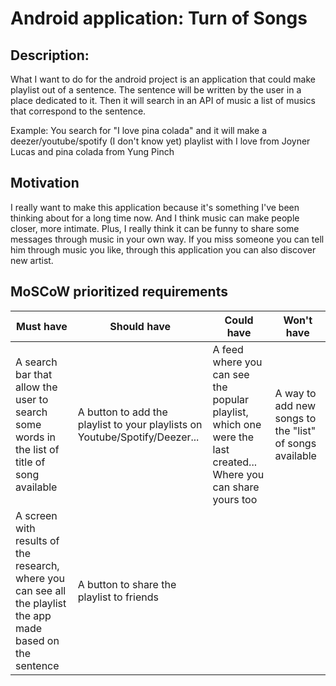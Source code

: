 # Android application: Turn of Songs
## Description:
What I want to do for the android project is an application that could make playlist out of a sentence. The sentence will be written by the user in a place dedicated to it. Then it will search in an API of music a list of musics that correspond to the sentence.
    
Example: You search for "I love pina colada" and it will make a deezer/youtube/spotify (I don't know yet) playlist with I love from Joyner Lucas and pina colada from Yung Pinch
    
## Motivation
I really want to make this application because it's something I've been thinking about for a long time now. And I think music can make people closer, more intimate. Plus, I really think it can be funny to share some messages through music in your own way. If you miss someone you can tell him through music you like, through this application you can also discover new artist. 
    
## MoSCoW prioritized requirements

| Must have | Should have | Could have | Won't have |
| --------- | ----------- | ---------- | ---------- |
| A search bar that allow the user to search some words in the list of title of song available | A button to add the playlist to your playlists on Youtube/Spotify/Deezer... | A feed where you can see the popular playlist, which one were the last created... Where you can share yours too | A way to add new songs to the "list" of songs available |
| A screen with results of the research, where you can see all the playlist the app made based on the sentence | A button to share the playlist to friends | 



